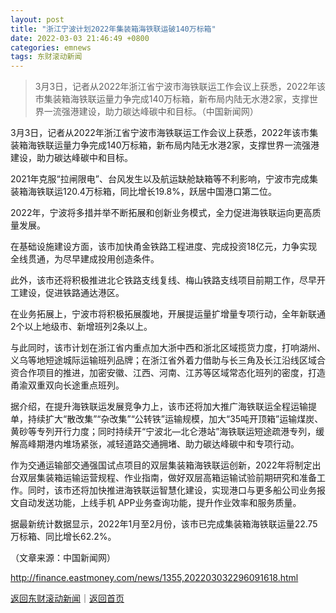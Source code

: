 ```yaml
---
layout: post
title: "浙江宁波计划2022年集装箱海铁联运破140万标箱"
date: 2022-03-03 21:46:49 +0800
categories: emnews
tags: 东财滚动新闻
---
```

> 3月3日，记者从2022年浙江省宁波市海铁联运工作会议上获悉，2022年该市集装箱海铁联运量力争完成140万标箱，新布局内陆无水港2家，支撑世界一流强港建设，助力碳达峰碳中和目标。（中国新闻网）

<p>3月3日，记者从2022年浙江省宁波市海铁联运工作会议上获悉，2022年该市集装箱海铁联运量力争完成140万标箱，新布局内陆无水港2家，支撑世界一流强港建设，助力碳达峰碳中和目标。</p>
 <p>2021年克服“拉闸限电”、台风发生以及航运缺舱缺箱等不利影响，宁波市完成集装箱海铁联运120.4万标箱，同比增长19.8%，跃居中国港口第二位。</p>
 <p>2022年，宁波将多措并举不断拓展和创新业务模式，全力促进海铁联运向更高质量发展。</p>
 <p>在基础设施建设方面，该市加快甬金铁路工程进度、完成投资18亿元，力争实现全线贯通，为尽早建成投用创造条件。</p>
 <p>此外，该市还将积极推进北仑铁路支线复线、梅山铁路支线项目前期工作，尽早开工建设，促进铁路通达港区。</p>
 <p>在业务拓展上，宁波市将积极拓展腹地，开展提运量扩增量专项行动，全年新联通2个以上地级市、新增班列2条以上。</p>
 <p>与此同时，该市计划在浙江省内重点加大浙中西和浙北区域揽货力度，打响湖州、义乌等地短途城际运输班列品牌；在浙江省外着力借助与长三角及长江沿线区域合资合作项目的推进，加密安徽、江西、河南、江苏等区域常态化班列的密度，打造甬渝双重双向长途重点班列。</p>
 <p>据介绍，在提升海铁联运发展竞争力上，该市还将加大推广海铁联运全程运输提单，持续扩大“散改集”“杂改集”“公转铁”运输规模，加大“35吨开顶箱”运输煤炭、黄砂等专列开行力度；同时持续开“宁波北—北仑港站”海铁联运短途疏港专列，缓解高峰期港内堆场紧张，减轻道路交通拥堵、助力碳达峰碳中和专项行动。</p>
 <p>作为交通运输部交通强国试点项目的双层集装箱海铁联运创新，2022年将制定出台双层集装箱运输运营规程、作业指南，做好双层高箱运输试验前期研究和准备工作。同时，该市还将加快推进海铁联运智慧化建设，实现港口与更多船公司业务报文自动发送功能，上线手机 APP业务查询功能，提升作业效率和服务质量。</p>
 <p>据最新统计数据显示，2022年1月至2月份，该市已完成集装箱海铁联运量22.75万标箱、同比增长62.2%。</p><p class="em_media">（文章来源：中国新闻网）</p>

<http://finance.eastmoney.com/news/1355,202203032296091618.html>

[返回东财滚动新闻](//finews.withounder.com/emnews/)｜[返回首页](//finews.withounder.com/)
